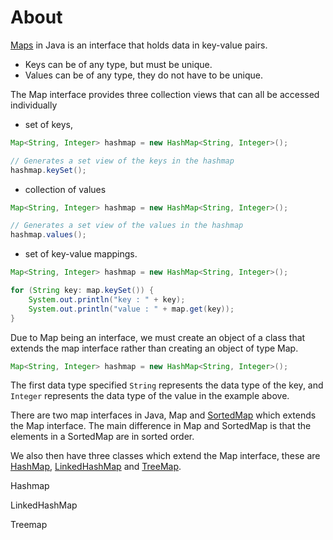 # About

[Maps][maps] in Java is an interface that holds data in key-value pairs. 

- Keys can be of any type, but must be unique.
- Values can be of any type, they do not have to be unique.

The Map interface provides three collection views that can all be accessed individually

- set of keys,

```java
Map<String, Integer> hashmap = new HashMap<String, Integer>();

// Generates a set view of the keys in the hashmap
hashmap.keySet();
```

- collection of values

```java
Map<String, Integer> hashmap = new HashMap<String, Integer>();

// Generates a set view of the values in the hashmap
hashmap.values();
```

- set of key-value mappings.

````java
Map<String, Integer> hashmap = new HashMap<String, Integer>();

for (String key: map.keySet()) {
    System.out.println("key : " + key);
    System.out.println("value : " + map.get(key));
}
````

Due to Map being an interface, we must create an object of a class that extends the map interface rather than creating an object of type Map.

```java
Map<String, Integer> hashmap = new HashMap<String, Integer>();
```

The first data type specified `String` represents the data type of the key, and `Integer` represents the data type of the value in the example above.

There are two map interfaces in Java, Map and [SortedMap][sorted-map] which extends the Map interface.
The main difference in Map and SortedMap is that the elements in a SortedMap are in sorted order.

We also then have three classes which extend the Map interface, these are [HashMap][hash-map], [LinkedHashMap][linked-hash-map] and [TreeMap][tree-map].

Hashmap

LinkedHashMap 

Treemap



[maps]: https://docs.oracle.com/en/java/javase/11/docs/api/java.base/java/util/Map.html
[start-of-map-methods]: https://docs.oracle.com/javase/8/docs/api/java/util/Map.html#size--
[sorted-map]: https://docs.oracle.com/javase/8/docs/api/java/util/SortedMap.html
[hash-map]: https://docs.oracle.com/javase/8/docs/api/java/util/HashMap.html
[linked-hash-map]: https://docs.oracle.com/javase/8/docs/api/java/util/LinkedHashMap.html
[tree-map]: https://docs.oracle.com/javase/8/docs/api/java/util/TreeMap.html